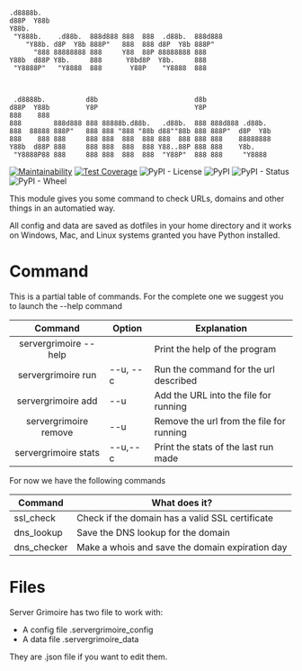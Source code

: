 ```
.d8888b.                                                         
d88P  Y88b                                                        
Y88b.                                                             
 "Y888b.    .d88b.  888d888 888  888  .d88b.  888d888             
    "Y88b. d8P  Y8b 888P"   888  888 d8P  Y8b 888P"               
      "888 88888888 888     Y88  88P 88888888 888                 
Y88b  d88P Y8b.     888      Y8bd8P  Y8b.     888                 
 "Y8888P"   "Y8888  888       Y88P    "Y8888  888                 
                                                                  
                                                                  
                                                                  
 .d8888b.          d8b                        d8b                 
d88P  Y88b         Y8P                        Y8P                 
888    888                                                        
888        888d888 888 88888b.d88b.   .d88b.  888 888d888 .d88b.  
888  88888 888P"   888 888 "888 "88b d88""88b 888 888P"  d8P  Y8b 
888    888 888     888 888  888  888 888  888 888 888    88888888 
Y88b  d88P 888     888 888  888  888 Y88..88P 888 888    Y8b.     
 "Y8888P88 888     888 888  888  888  "Y88P"  888 888     "Y8888  
```                   

[![Maintainability](https://api.codeclimate.com/v1/badges/4aece0d4c29b48cfcea4/maintainability)](https://codeclimate.com/github/fundor333/servergrimoire/maintainability)
[![Test Coverage](https://api.codeclimate.com/v1/badges/4aece0d4c29b48cfcea4/test_coverage)](https://codeclimate.com/github/fundor333/servergrimoire/test_coverage)
![PyPI - License](https://img.shields.io/pypi/l/servergrimoire)
![PyPI](https://img.shields.io/pypi/v/servergrimoire)
![PyPI - Status](https://img.shields.io/pypi/status/servergrimoire)
![PyPI - Wheel](https://img.shields.io/pypi/wheel/servergrimoire)

This module gives you some command to check URLs, domains and other things in an automatied way.

All config and data are saved as dotfiles in your home directory and it works on Windows, Mac, and Linux systems granted you have Python installed.

# Command

This is a partial table of commands. For the complete one we suggest you to launch the --help command

|        Command        | Option   | Explanation                              |
|:---------------------:|----------|------------------------------------------|
| servergrimoire --help |          | Print the help of the program            |
| servergrimoire run    | --u, --c | Run the command for the url described    |
| servergrimoire add    | --u      | Add the URL into the file for running    |
| servergrimoire remove | --u      | Remove the url from the file for running |
| servergrimoire stats  | --u,--c  | Print the stats of the last run made     |

For now we have the following commands

| Command     | What does it?                                   |
|-------------|-------------------------------------------------|
| ssl_check   | Check if the domain has a valid SSL certificate |
| dns_lookup  | Save the DNS lookup for the domain              |
| dns_checker | Make a whois and save the domain expiration day |

# Files

Server Grimoire has two file to work with:

* A config file .servergrimoire_config
* A data file .servergrimoire_data

They are .json file if you want to edit them.
